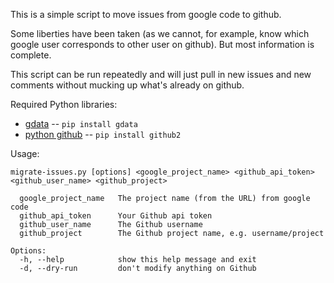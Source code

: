 This is a simple script to move issues from google code to github.

Some liberties have been taken (as we cannot, for example, know which google user corresponds to other user on github). But most information is complete.

This script can be run repeatedly and will just pull in new issues and new comments without mucking up what's already on github.

Required Python libraries:

* [gdata](http://code.google.com/p/gdata-python-client/) -- `pip install gdata`
* [python github](http://github.com/ask/python-github2) -- `pip install github2`

Usage:

	migrate-issues.py [options] <google_project_name> <github_api_token> <github_user_name> <github_project>

	  google_project_name 	The project name (from the URL) from google code
	  github_api_token 	    Your Github api token
	  github_user_name 	    The Github username
	  github_project 	    The Github project name, e.g. username/project

	Options:
	  -h, --help            show this help message and exit
	  -d, --dry-run			don't modify anything on Github
